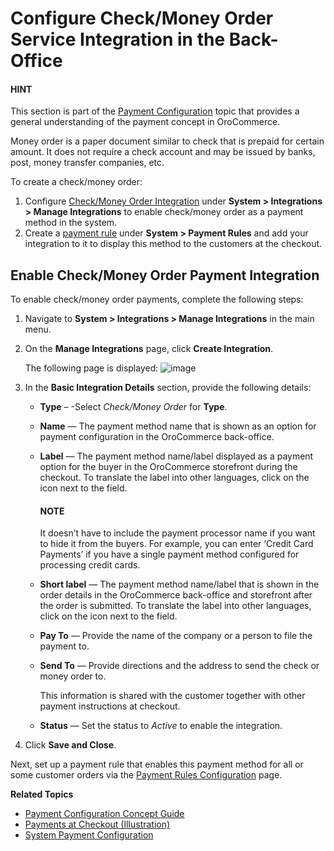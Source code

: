 <a id="user-guide-payment-check-money-order"></a>

# Configure Check/Money Order Service Integration in the Back-Office

#### HINT
This section is part of the [Payment Configuration](../../../../../concept-guides/administration/payment-configuration/index.md#user-guide-payment) topic that provides a general understanding of the payment concept in OroCommerce.

Money order is a paper document similar to check that is prepaid for certain amount. It does not require a check account and may be issued by banks, post, money transfer companies, etc.

To create a check/money order:

1. Configure [Check/Money Order Integration](#sys-integrations-manage-integrations-check-money-order) under **System > Integrations > Manage Integrations** to enable check/money order as a payment method in the system.
2. Create a [payment rule](../../../payment-rules/index.md#sys-payment-rules) under **System > Payment Rules** and add your integration to it to display this method to the customers at the checkout.

<a id="sys-integrations-manage-integrations-check-money-order"></a>

## Enable Check/Money Order Payment Integration

<!-- begin -->

To enable check/money order payments, complete the following steps:

1. Navigate to **System > Integrations > Manage Integrations** in the main menu.
2. On the **Manage Integrations** page, click **Create Integration**.

   The following page is displayed:
   ![image](user/img/system/integrations/check_money_order/check_money_order.png)
3. In the **Basic Integration Details** section, provide the following details:
   * **Type** – -Select *Check/Money Order* for **Type**.
   * **Name** — The payment method name that is shown as an option for payment configuration in the OroCommerce back-office.
   * **Label** — The payment method name/label displayed as a payment option for the buyer in the OroCommerce storefront during the checkout. To translate the label into other languages, click on the <i class="fas fa-language" aria-hidden="true"></i> icon next to the field.

     #### NOTE
     It doesn’t have to include the payment processor name if you want to hide it from the buyers. For example, you can enter ‘Credit Card Payments’ if you have a single payment method configured for processing credit cards.
   * **Short label** — The payment method name/label that is shown in the order details in the OroCommerce back-office and storefront after the order is submitted. To translate the label into other languages, click on the <i class="fas fa-language" aria-hidden="true"></i> icon next to the field.
   * **Pay To** — Provide the name of the company or a person to file the payment to.
   * **Send To** — Provide directions and the address to send the check or money order to.

     This information is shared with the customer together with other payment instructions at checkout.
   * **Status** — Set the status to *Active* to enable the integration.
4. Click **Save and Close**.

Next, set up a payment rule that enables this payment method for all or some customer orders via the [Payment Rules Configuration](../../../payment-rules/index.md#sys-payment-rules) page.

<!-- fa-bars = fa-navicon -->
<!-- Ic Tiles is used as Set As Default in saved views, and as tiles in display layout options -->
<!-- IcPencil refers to Rename in Commerce and Inline Editing in CRM -->
<!-- Check mark in the square. -->
<!-- SortDesc is also used as drop-down arrow -->

**Related Topics**

* [Payment Configuration Concept Guide](../../../../../concept-guides/administration/payment-configuration/index.md#user-guide-payment)
* [Payments at Checkout (Illustration)](../checkout/index.md#doc-payment-checkout)
* [System Payment Configuration](../../../configuration/commerce/payment/index.md#configuration-guide-commerce-configuration-payment)
